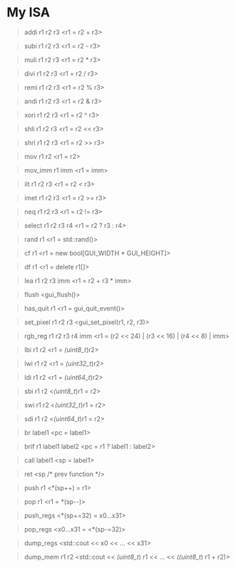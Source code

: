 # My ISA

> addi r1 r2 r3 <r1 = r2 + r3>

> subi r1 r2 r3 <r1 = r2 - r3>

> muli r1 r2 r3 <r1 = r2 * r3>

> divi r1 r2 r3 <r1 = r2 / r3>

> remi r1 r2 r3 <r1 = r2 % r3>

> andi r1 r2 r3 <r1 = r2 & r3>

> xori r1 r2 r3 <r1 = r2 ^ r3>

> shli r1 r2 r3 <r1 = r2 << r3>

> shri r1 r2 r3 <r1 = r2 >> r3>

> mov r1 r2 <r1 = r2>

> mov_imm r1 imm <r1 = imm>

> ilt r1 r2 r3 <r1 = r2 < r3>

> imet r1 r2 r3 <r1 = r2 >= r3>

> neq r1 r2 r3 <r1 = r2 != r3>

> select r1 r2 r3 r4 <r1 = r2 ? r3 : r4>

> rand r1 <r1 = std::rand()>

> cf r1 <r1 = new bool[GUI_WIDTH * GUI_HEIGHT]>

> df r1 <r1 = delete r1[]>

> lea r1 r2 r3 imm <r1 = r2 + r3 * imm>

> flush <gui_flush()>

> has_quit r1 <r1 = gui_quit_event()>

> set_pixel r1 r2 r3 <gui_set_pixel(r1, r2, r3)>

> rgb_reg r1 r2 r3 r4 imm <r1 = (r2 << 24) | (r3 << 16) | (r4 << 8) | imm>

> lbi r1 r2 <r1 = *(uint8_t*)r2>

> lwi r1 r2 <r1 = *(uint32_t*)r2>

> ldi r1 r2 <r1 = *(uint64_t*)r2>

> sbi r1 r2 <*(uint8_t*)r1 = r2>

> swi r1 r2 <*(uint32_t*)r1 = r2>

> sdi r1 r2 <*(uint64_t*)r1 = r2>

> br label1 <pc = label1>

> brif r1 label1 label2 <pc = r1 ? label1 : label2>

> call label1 <sp = label1>

> ret <sp /* prev function */>

> push r1 <*(sp++) = r1>

> pop r1 <r1 = *(sp--)>

> push_regs <*(sp+=32) = x0...x31>

> pop_regs <x0...x31 = <*(sp-=32)>

> dump_regs <std::cout << x0 << ... << x31>

> dump_mem r1 r2 <std::cout << *(uint8_t*) r1 << ... << *((uint8_t*) r1 + r2)>
